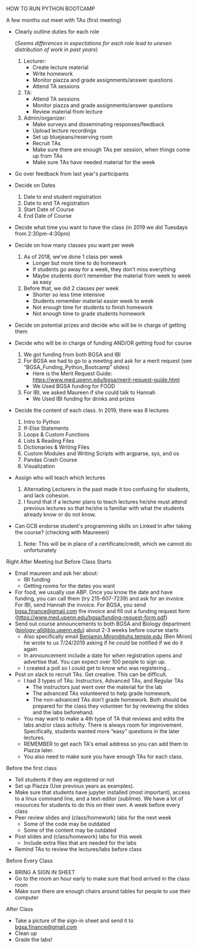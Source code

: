 ﻿HOW TO RUN PYTHON BOOTCAMP


A few months out meet with TAs (first meeting)
* Clearly outline duties for each role

   (*Seems differences in expectations for each role lead to uneven distribution of work in past years*)
   1. Lecturer:
      * Create lecture material
      * Write homework
      * Monitor piazza and grade assignments/answer questions
      * Attend TA sessions
   2. TA:
      * Attend TA sessions
      * Monitor piazza and grade assignments/answer questions
      * Review material from lecture
   3. Admin/organizer:
      * Make surveys and disseminating responses/feedback
      * Upload lecture recordings
      * Set up bluejeans/reserving room
      * Recruit TAs
      * Make sure there are enough TAs per session, when things come up from TAs
      * Make sure TAs have needed material for the week
* Go over feedback from last year's participants
* Decide on Dates
   1. Date to end student registration
   2. Date to end TA registration
   3. Start Date of Course
   4. End Date of Course
* Decide what time you want to have the class (in 2019 we did Tuesdays from 2:30pm-4:30pm)
* Decide on how many classes you want per week
   1. As of 2018, we’ve done 1 class per week
      * Longer but more time to do homework
      * If students go away for a week, they don’t miss everything
      * Maybe students don’t remember the material from week to week as easy
   1. Before that, we did 2 classes per week
      * Shorter so less time intensive
      * Students remember material easier week to week
      * Not enough time for students to finish homework
      * Not enough time to grade students homework
* Decide on potential prizes and decide who will be in charge of getting them
* Decide who will be in charge of funding AND/OR getting food for course
   1. We got funding from both BGSA and IBI
   2. For BGSA we had to go to a meeting and ask for a merit request (see “BGSA_Funding_Python_Bootcamp” slides)
      * Here is the Merit Request Guide: https://www.med.upenn.edu/bgsa/merit-request-guide.html
      * We Used BGSA funding for FOOD
   1. For IBI, we asked Maureen if she could talk to Hannah
      * We Used IBI funding for drinks and prizes
* Decide the content of each class. In 2019, there was 8 lectures
   1. Intro to Python
   2. If-Else Statements
   3. Loops & Custom Functions
   4. Lists & Reading Files
   5. Dictionaries & Writing Files
   6. Custom Modules and Writing Scripts with argparse, sys, and os
   7. Pandas Crash Course
   8. Visualization
* Assign who will teach which lectures
   1. Alternating Lecturers in the past made it too confusing for students, and lack cohesion.
   2. I found that if a lecturer plans to teach lectures he/she must attend previous lectures so that he/she is familiar with what the students already know or do not know. 
* Can GCB endorse student's programming skills on Linked In after taking the course? (checking with Maureeen)
   1. Note: This will be in place of a certificate/credit, which we cannot do unfortunately


Right After Meeting but Before Class Starts
* Email maureen and ask her about:
   * IBI funding
   * Getting rooms for the dates you want
* For food, we usually use ABP. Once you know the date and have funding, you can call them (try 215-607-7239) and ask for an invoice. For IBI, send Hannah the invoice. For BGSA, you send bgsa.finance@gmail.com  the invoice and fill out a funding request form (https://www.med.upenn.edu/bgsa/funding-request-form.pdf) 
* Send out course announcements to both BGSA and Biology department (biology-all@bio.upenn.edu) about 2-3 weeks before course starts
   * Also specifically email Benjamin.Miron@tuhs.temple.edu (Ben Miron) he wrote to us 7/24/2019 asking if he could be notified if we do it again
   * In announcement include a date for when registration opens and advertise that. You can expect over 100 people to sign up. 
   * I created a poll so I could get to know who was registering...
* Post on slack to recruit TAs. Get creative. This can be difficult.
   * I had 3 types of TAs: Instructors, Advanced TAs, and Regular TAs
      * The instructors just went over the material for the lab
      * The advanced TAs volunteered to help grade homework.
      * The non-advanced TAs don’t grade homework. Both should be prepared for the class they volunteer for by reviewing the slides and the labs beforehand.
   * You may want to make a 4th type of TA that reviews and edits the labs and/or class activity. There is always room for improvement. Specifically, students wanted more “easy” questions in the later lectures.
   * REMEMBER to get each TA's email address so you can add them to Piazza later.
   * You also need to make sure you have enough TAs for each class. 

Before the first class
* Tell students if they are registered or not
* Set up Piazza (Use previous years as examples). 
* Make sure that students have jupyter installed (most important), access to a linux command line, and a text-editor (sublime). We have a lot of resources for students to do this on their own.
A week before every class
* Peer review slides and (class/homework) labs for the next week
   * Some of the code may be outdated
   * Some of the content may be outdated
* Post slides and (class/homework) labs for this week
   * Include extra files that are needed for the labs
* Remind TAs to review the lectures/labs before class


Before Every Class
* BRING A SIGN IN SHEET
* Go to the room an hour early to make sure that food arrived in the class room
* Make sure there are enough chairs around tables for people to use their computer


After Class
* Take a picture of the sign-in sheet and send it to bgsa.finance@gmail.com
* Clean up
* Grade the labs!
